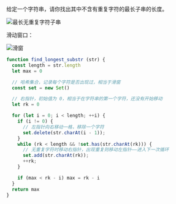 给定一个字符串，请你找出其中不含有重复字符的最长子串的长度。

![最长无重复字符子串](https://pic.downk.cc/item/5ee6fc24c2a9a83be5c94052.jpg)

滑动窗口：

![滑窗](https://pic.downk.cc/item/5ee87bb02cb53f50fe9b37ca.png)

```js
function find_longest_substr (str) {
  const length = str.length
  let max = 0

  // 哈希集合，记录每个字符是否出现过，相当于滑窗
  const set = new Set()

  // 右指针，初始值为 0，相当于在字符串的第一个字符，还没有开始移动
  let rk = 0

  for (let i = 0; i < length; ++i) {
    if (i != 0) {
      // 左指针向右移动一格，移除一个字符
      set.delete(str.charAt(i - 1));
    }
    while (rk < length && !set.has(str.charAt(rk))) {
      // 无重复字符时移动右指针，出现重复则移动左指针——进入下一次循环
      set.add(str.charAt(rk));
      ++rk;
    }

    if (max < rk - i) max = rk - i
  }
  return max
}
```
